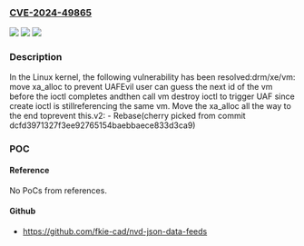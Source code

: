 ### [CVE-2024-49865](https://cve.mitre.org/cgi-bin/cvename.cgi?name=CVE-2024-49865)
![](https://img.shields.io/static/v1?label=Product&message=Linux&color=blue)
![](https://img.shields.io/static/v1?label=Version&message=dd08ebf6c352%3C%2009cf8901fc02%20&color=brighgreen)
![](https://img.shields.io/static/v1?label=Vulnerability&message=n%2Fa&color=brighgreen)

### Description

In the Linux kernel, the following vulnerability has been resolved:drm/xe/vm: move xa_alloc to prevent UAFEvil user can guess the next id of the vm before the ioctl completes andthen call vm destroy ioctl to trigger UAF since create ioctl is stillreferencing the same vm. Move the xa_alloc all the way to the end toprevent this.v2: - Rebase(cherry picked from commit dcfd3971327f3ee92765154baebbaece833d3ca9)

### POC

#### Reference
No PoCs from references.

#### Github
- https://github.com/fkie-cad/nvd-json-data-feeds

